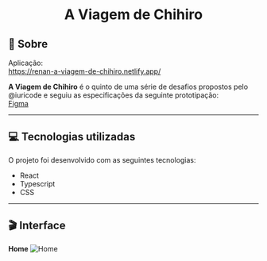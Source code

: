 # <div align="center">A Viagem de Chihiro</div>

## 📃 Sobre
Aplicação: <br>
<https://renan-a-viagem-de-chihiro.netlify.app/>

<strong>A Viagem de Chihiro</strong> é o quinto de uma série de desafios propostos pelo @iuricode e seguiu as especificações da seguinte prototipação: <br>
[Figma](https://www.figma.com/file/Yb9IBH56g7T1hdIyZ3BMNO/Desafios---Codel%C3%A2ndia?node-id=5854%3A2)

---

## 💻 Tecnologias utilizadas 
O projeto foi desenvolvido com as seguintes tecnologias: <br>

* React
* Typescript
* CSS

---

## 🎬 Interface
**Home**
![Home](https://ik.imagekit.io/zqxyh6u3ylz/A_Viagem_de_Chihiro/Chihiro_zsT7gNjk_gQ.jpg?ik-sdk-version=javascript-1.4.3&updatedAt=1645313154433)



